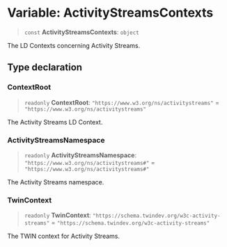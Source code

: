 # Variable: ActivityStreamsContexts

> `const` **ActivityStreamsContexts**: `object`

The LD Contexts concerning Activity Streams.

## Type declaration

### ContextRoot

> `readonly` **ContextRoot**: `"https://www.w3.org/ns/activitystreams"` = `"https://www.w3.org/ns/activitystreams"`

The Activity Streams LD Context.

### ActivityStreamsNamespace

> `readonly` **ActivityStreamsNamespace**: `"https://www.w3.org/ns/activitystreams#"` = `"https://www.w3.org/ns/activitystreams#"`

The Activity Streams namespace.

### TwinContext

> `readonly` **TwinContext**: `"https://schema.twindev.org/w3c-activity-streams"` = `"https://schema.twindev.org/w3c-activity-streams"`

The TWIN context for Activity Streams.
